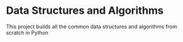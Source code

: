 # Data Structures and Algorithms
This project builds all the common data structures and algorithms from scratch in Python

